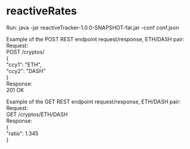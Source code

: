 # reactiveRates


Run:
java -jar reactiveTracker-1.0.0-SNAPSHOT-fat.jar -conf conf.json


Example of the POST REST endpoint request/response, ETH/DASH pair:  
Request:  
POST /cryptos/  
{  
    "ccy1": "ETH",  
    "ccy2": "DASH"  
}  
Response:  
201 OK  


Example of the GET REST endpoint request/response, ETH/DASH pair:  
Request:  
GET /cryptos/ETH/DASH  
Response:  
{  
    "ratio": 1.345  
}  

